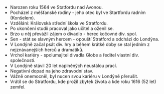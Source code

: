 - Narozen roku 1564 ve Statfordu nad Avonou.
- Pocházel z měšťanské rodiny - jeho otec byl ve Startfordu radním (Konšelem).
- Vzdělání: Královská střední škola ve Stratfordu.
- Po ukončení studií pracoval jako učitel a oženil se.
- Brzo u něj převážil zájem o divadlo - herec kočovné div. spol.
- Sen - stát se slavným hercem - opouští Stratford a odchází do Londýna.
- V Londýně začal psát div. hry a během krátké doby se stal jedním z nejznávanejších herců a dramatiků.
- Vrchol kariéry - spolumajitel divadla Globe a ředitel vlastní div. společnosti.
- V Londýně stávil 20 let naplněných neustálou prací.
- Negativní dopad na jeho zdravodní stav.
- Vážně onemocněl, byl nucen svou kariéru v Londýně přerušit.
- Vrátil se do Stratfordu, kde prožil zbytek života a kde roku 1616 (52 let) zemřel.